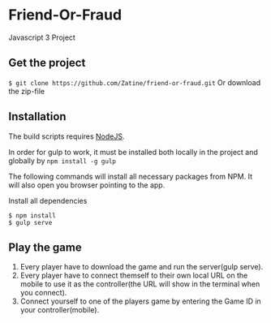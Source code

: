 # Friend-Or-Fraud
Javascript 3 Project

## Get the project
`$ git clone https://github.com/Zatine/friend-or-fraud.git`
Or download the zip-file

## Installation
The build scripts requires [NodeJS](http://nodejs.org).

In order for gulp to work, it must be installed both locally in the project and globally by `npm install -g gulp`

The following commands will install all necessary packages from NPM.
It will also open you browser pointing to the app.

Install all dependencies

```
$ npm install
$ gulp serve
```

## Play the game
1. Every player have to download the game and run the server(gulp serve).
2. Every player have to connect themself to their own local URL on the mobile to use it as the controller(the URL will show in the terminal when you connect).
3. Connect yourself to one of the players game by entering the Game ID in your controller(mobile).

